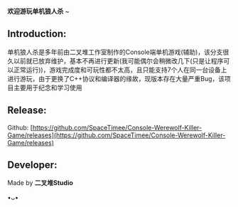 **欢迎游玩单机狼人杀** ~

## Introduction:
单机狼人杀是多年前由二叉堆工作室制作的Console端单机游戏(辅助)，该分支很久以前就已放弃维护，基本不再进行更新(我可能偶尔会稍微改几下(只是让程序可以正常运行))，游戏完成度和可玩性都不太高，且只能支持7个人在同一台设备上进行游玩，由于更换了C++协议和编译器的缘故，现版本存在大量严重Bug，该项目主要用于纪念和学习使用

## Release:
Github: [https://github.com/SpaceTimee/Console-Werewolf-Killer-Game/releases](https://github.com/SpaceTimee/Console-Werewolf-Killer-Game/releases)

## Developer:
Made by **二叉堆Studio**

•ᴗ•
